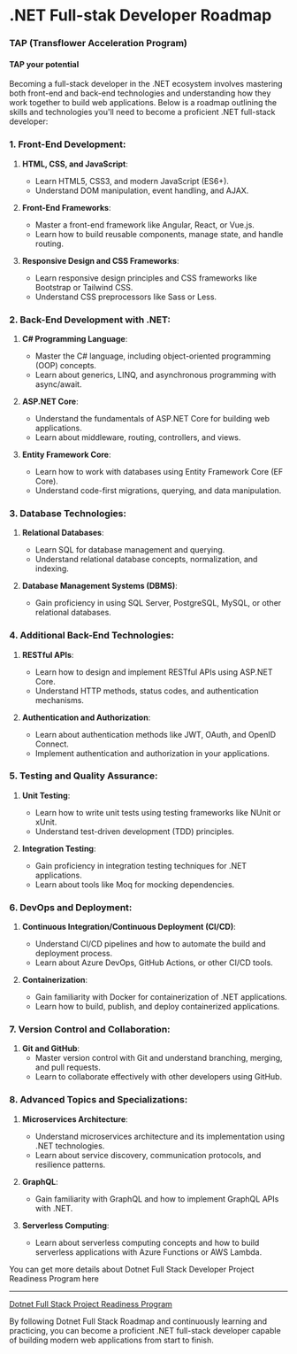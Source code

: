 # .NET  Full-stak Developer Roadmap

### TAP (Transflower Acceleration Program)
#### TAP your potential
Becoming a full-stack developer in the .NET ecosystem involves mastering both front-end and back-end technologies and understanding how they work together to build web applications. Below is a roadmap outlining the skills and technologies you'll need to become a proficient .NET full-stack developer:

### 1. Front-End Development:
1. **HTML, CSS, and JavaScript**:
   - Learn HTML5, CSS3, and modern JavaScript (ES6+).
   - Understand DOM manipulation, event handling, and AJAX.

2. **Front-End Frameworks**:
   - Master a front-end framework like Angular, React, or Vue.js.
   - Learn how to build reusable components, manage state, and handle routing.

3. **Responsive Design and CSS Frameworks**:
   - Learn responsive design principles and CSS frameworks like Bootstrap or Tailwind CSS.
   - Understand CSS preprocessors like Sass or Less.

### 2. Back-End Development with .NET:
1. **C# Programming Language**:
   - Master the C# language, including object-oriented programming (OOP) concepts.
   - Learn about generics, LINQ, and asynchronous programming with async/await.

2. **ASP.NET Core**:
   - Understand the fundamentals of ASP.NET Core for building web applications.
   - Learn about middleware, routing, controllers, and views.

3. **Entity Framework Core**:
   - Learn how to work with databases using Entity Framework Core (EF Core).
   - Understand code-first migrations, querying, and data manipulation.

### 3. Database Technologies:
1. **Relational Databases**:
   - Learn SQL for database management and querying.
   - Understand relational database concepts, normalization, and indexing.

2. **Database Management Systems (DBMS)**:
   - Gain proficiency in using SQL Server, PostgreSQL, MySQL, or other relational databases.

### 4. Additional Back-End Technologies:
1. **RESTful APIs**:
   - Learn how to design and implement RESTful APIs using ASP.NET Core.
   - Understand HTTP methods, status codes, and authentication mechanisms.

2. **Authentication and Authorization**:
   - Learn about authentication methods like JWT, OAuth, and OpenID Connect.
   - Implement authentication and authorization in your applications.

### 5. Testing and Quality Assurance:
1. **Unit Testing**:
   - Learn how to write unit tests using testing frameworks like NUnit or xUnit.
   - Understand test-driven development (TDD) principles.

2. **Integration Testing**:
   - Gain proficiency in integration testing techniques for .NET applications.
   - Learn about tools like Moq for mocking dependencies.

### 6. DevOps and Deployment:
1. **Continuous Integration/Continuous Deployment (CI/CD)**:
   - Understand CI/CD pipelines and how to automate the build and deployment process.
   - Learn about Azure DevOps, GitHub Actions, or other CI/CD tools.

2. **Containerization**:
   - Gain familiarity with Docker for containerization of .NET applications.
   - Learn how to build, publish, and deploy containerized applications.

### 7. Version Control and Collaboration:
1. **Git and GitHub**:
   - Master version control with Git and understand branching, merging, and pull requests.
   - Learn to collaborate effectively with other developers using GitHub.

### 8. Advanced Topics and Specializations:
1. **Microservices Architecture**:
   - Understand microservices architecture and its implementation using .NET technologies.
   - Learn about service discovery, communication protocols, and resilience patterns.

2. **GraphQL**:
   - Gain familiarity with GraphQL and how to implement GraphQL APIs with .NET.

3. **Serverless Computing**:
   - Learn about serverless computing concepts and how to build serverless applications with Azure Functions or AWS Lambda.


 You can get more details about Dotnet Full Stack Developer Project Readiness Program here
 <hr/>
 <a href="https://github.com/RaviTambade/tap/blob/main/notes/bootcamp.md">Dotnet Full Stack Project Readiness Program</a>

By following Dotnet Full Stack Roadmap and continuously learning and practicing, you can become a proficient .NET full-stack developer capable of building modern web applications from start to finish.